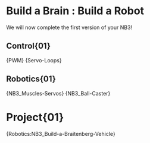 # Build a Brain : Build a Robot
We will now complete the first version of your NB3!

## Control{01}
{PWM}
{Servo-Loops}

## Robotics{01}
{NB3_Muscles-Servos}
{NB3_Ball-Caster}

# Project{01}
{Robotics:NB3_Build-a-Braitenberg-Vehicle}
